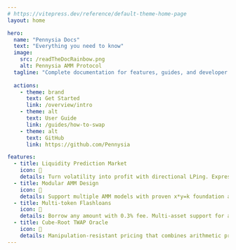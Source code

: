 ```yaml
---
# https://vitepress.dev/reference/default-theme-home-page
layout: home

hero:
  name: "Pennysia Docs"
  text: "Everything you need to know"
  image:
    src: /readTheDocRainbow.png
    alt: Pennysia AMM Protocol
  tagline: "Complete documentation for features, guides, and developer resources"
  
  actions:
    - theme: brand
      text: Get Started
      link: /overview/intro
    - theme: alt
      text: User Guide
      link: /guides/how-to-swap
    - theme: alt
      text: GitHub
      link: https://github.com/Pennysia

features:
  - title: Liquidity Prediction Market
    icon: 📘
    details: Turn volatility into profit with directional LPing. Express market bias while earning fees from both sides.
  - title: Modular AMM Design
    icon: 📘
    details: Support multiple AMM models with proven x*y=k foundation and planned future expansions.
  - title: Multi-token Flashloans  
    icon: 📘
    details: Borrow any amount with 0.3% fee. Multi-asset support for arbitrage, liquidations, and complex strategies.
  - title: Cube-Root TWAP Oracle
    icon: 📘
    details: Manipulation-resistant pricing that combines arithmetic precision with geometric stability.
---
```


